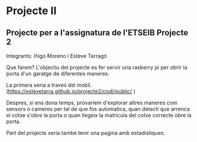 # Projecte II
## Projecte per a l'assignatura de l'ETSEIB Projecte 2

Integrants: Iñigo Moreno i Esteve Tarragó

Que farem?
L'objectiu del projecte es fer servir una rasberry pi per obrir la porta d'un garatge de diferentes maneres.

La primera seria a traves del mobil. (https://estevetarra.github.io/projecte2/codi/public/ )

Despres, si ens dona temps, provariem d'explorar altres maneres com sensors o cameres per tal de que fos automatica, quan detecti que arrenca el cotxe s'obre la porta o quan llegeix la matricula del cotxe correcte obre la porta.

Part del projecte seria tambe tenir una pagina amb estadistiques.
